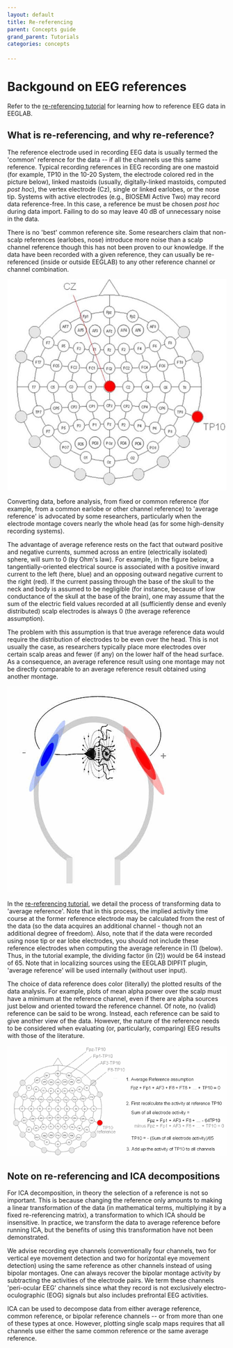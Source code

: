 ```yaml
---
layout: default
title: Re-referencing
parent: Concepts guide
grand_parent: Tutorials
categories: concepts

---
```

Backgound on EEG references
=====

Refer to the [re-referencing tutorial](/tutorials/05_Preprocess/rereferencing.html) for learning how to reference EEG data in EEGLAB.

What is re-referencing, and why re-reference?
---------------------------------------------
The reference electrode used in recording EEG data is usually termed the
'common' reference for the data -- if all the channels use this same
reference. Typical recording references in EEG recording are one mastoid
(for example, TP10 in the 10-20 System, the electrode colored red in the
picture below), linked mastoids (usually, digitally-linked mastoids,
computed *post hoc*), the vertex electrode (Cz), single or linked
earlobes, or the nose tip. Systems with active electrodes (e.g., BIOSEMI
Active Two) may record data reference-free. In this case, a reference
be must be chosen *post hoc* during data import. Failing to do so may
leave 40 dB of unnecessary noise in the data.

There is no 'best' common reference site. Some researchers claim that
non-scalp references (earlobes, nose) introduce more noise than a scalp
channel reference though this has not been proven to our knowledge. If
the data have been recorded with a given reference, they can usually be
re-referenced (inside or outside EEGLAB) to any other reference channel
or channel combination.


![](/assets/images/Reref.jpg)


Converting data, before analysis, from fixed or common reference (for
example, from a common earlobe or other channel reference) to 'average
reference' is advocated by some researchers, particularly when the
electrode montage covers nearly the whole head (as for some high-density
recording systems).
 
 The advantage of average reference rests on the fact
that outward positive and negative currents, summed across an entire
(electrically isolated) sphere, will sum to 0 (by Ohm's law). For
example, in the figure below, a tangentially-oriented electrical source
is associated with a positive inward current to the left (here, blue)
and an opposing outward negative current to the right (red). If the
current passing through the base of the skull to the neck and body is
assumed to be negligible (for instance, because of low conductance of
the skull at the base of the brain), one may assume that the sum of the
electric field values recorded at all (sufficiently dense and evenly
distributed) scalp electrodes is always 0 (the average reference
assumption).

The problem with this assumption is that true average reference data
would require the distribution of electrodes to be even over the head.
This is not usually the case, as researchers typically place more
electrodes over certain scalp areas and fewer (if any) on the lower
half of the head surface. As a consequence, an average reference result
using one montage may not be directly comparable to an average reference
result obtained using another montage.



![Image:Averef.gif](/assets/images/Averef.gif)



In the [re-referencing tutorial](/tutorials/05_Preprocess/rereferencing.html), we detail the process of transforming data to 'average
reference'. Note that in this process, the implied activity time course
at the former reference electrode may be calculated from the rest of the
data (so the data acquires an additional channel - though not an
additional degree of freedom). Also, note that if the data were recorded
using nose tip or ear lobe electrodes, you should not include these
reference electrodes when computing the average reference in (1)
(below). Thus, in the tutorial example, the dividing factor (in (2)) would
be 64 instead of 65. Note that in localizing sources using the EEGLAB
DIPFIT plugin, 'average reference' will be used internally (without
user input).

The choice of data reference does color (literally) the plotted results
of the data analysis. For example, plots of mean alpha power over the
scalp must have a minimum at the reference channel, even if there are alpha sources just below and oriented toward the reference channel.
Of note, no (valid) reference can be said to be wrong. Instead, each
reference can be said to give another view of the data. However, the
nature of the reference needs to be considered when evaluating (or, particularly, comparing) EEG results with those of the literature.

![Image:Reref2.gif](/assets/images/Reref2.gif)

## Note on re-referencing and ICA decompositions

For ICA decomposition, in theory the selection of
a reference is not so important. This is because changing the reference
only amounts to making a linear transformation of the data (in
mathematical terms, multiplying it by a fixed re-referencing matrix), a
transformation to which ICA should be insensitive. In practice, we transform the data to average reference before running ICA, but the benefits of using this transformation have not been demonstrated.

We advise recording eye channels (conventionally four channels, two for
vertical eye movement detection and two for horizontal eye movement
detection) using the same reference as other channels instead of using
bipolar montages. One can always recover the bipolar montage activity by
subtracting the activities of the electrode pairs. We term these
channels 'peri-ocular EEG' channels since what they record is not
exclusively electro-oculographic (EOG) signals but also includes 
prefrontal EEG activities.

ICA can be used to decompose data from either average reference, common
reference, or bipolar reference channels -- or from more than one of
these types at once. However, plotting single scalp maps requires that
all channels use either the same common reference or the same average
reference.
